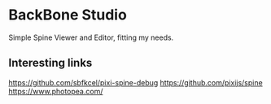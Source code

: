 # BackBone Studio

Simple Spine Viewer and Editor, fitting my needs.


## Interesting links

https://github.com/sbfkcel/pixi-spine-debug
https://github.com/pixijs/spine
https://www.photopea.com/
